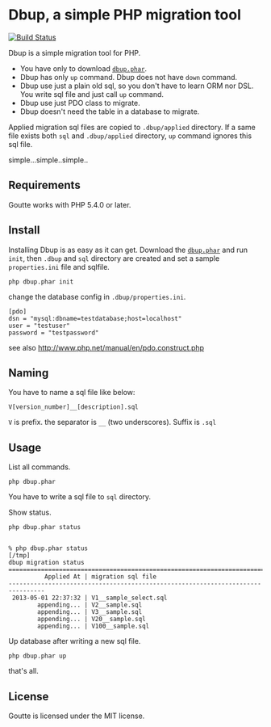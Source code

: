 Dbup, a simple PHP migration tool
==================================

[![Build Status](https://travis-ci.org/brtriver/dbup.png)](https://travis-ci.org/brtriver/dbup)

Dbup is a simple migration tool for PHP.

- You have only to download [`dbup.phar`][1].
- Dbup has only `up` command. Dbup does not have `down` command.
- Dbup use just a plain old sql, so you don't have to learn ORM nor DSL. You write sql file and just call `up` command.
- Dbup use just PDO class to migrate.
- Dbup doesn't need the table in a database to migrate.

Applied migration sql files are copied to `.dbup/applied` directory.
If a same file exists both `sql` and `.dbup/applied` directory, `up` command ignores this sql file.

simple...simple..simple..

Requirements
------------

Goutte works with PHP 5.4.0 or later.

Install
--------

Installing Dbup is as easy as it can get. Download the [`dbup.phar`][1] and run `init`,
then `.dbup` and `sql` directory are created and set a sample `properties.ini` file and sqlfile.

    php dbup.phar init

change the database config in `.dbup/properties.ini`.

    [pdo]
    dsn = "mysql:dbname=testdatabase;host=localhost"
    user = "testuser"
    password = "testpassword"

see also http://www.php.net/manual/en/pdo.construct.php

Naming
------

You have to name a sql file like below:

    V[version_number]__[description].sql

`V` is prefix. the separator is `__` (two underscores). Suffix is `.sql`

Usage
-----

List all commands.

    php dbup.phar

You have to write a sql file to `sql` directory.


Show status.

    php dbup.phar status


    % php dbup.phar status                                                                                                                                                                    [/tmp]
    dbup migration status
    ================================================================================
              Applied At | migration sql file
    --------------------------------------------------------------------------------
     2013-05-01 22:37:32 | V1__sample_select.sql
            appending... | V2__sample.sql
            appending... | V3__sample.sql
            appending... | V20__sample.sql
            appending... | V100__sample.sql

Up database after writing a new sql file.

    php dbup.phar up

that's all.

License
-------

Goutte is licensed under the MIT license.

[1]: https://raw.github.com/brtriver/dbup/master/dbup.phar